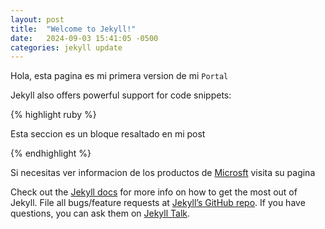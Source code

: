 ```yaml
---
layout: post
title:  "Welcome to Jekyll!"
date:   2024-09-03 15:41:05 -0500
categories: jekyll update
---
```

Hola, esta pagina es mi primera version de mi `Portal`

Jekyll also offers powerful support for code snippets:

{% highlight ruby %}

Esta seccion es un bloque 
resaltado en mi post

{% endhighlight %}

Si necesitas ver informacion de los productos de [Microsft][ref01] visita su pagina


Check out the [Jekyll docs][jekyll-docs] for more info on how to get the most out of Jekyll. File all bugs/feature requests at [Jekyll’s GitHub repo][jekyll-gh]. If you have questions, you can ask them on [Jekyll Talk][jekyll-talk].

[ref01]:https://www.microsoft.com/es-pe
[jekyll-docs]: https://jekyllrb.com/docs/home
[jekyll-gh]:   https://github.com/jekyll/jekyll
[jekyll-talk]: https://talk.jekyllrb.com/
